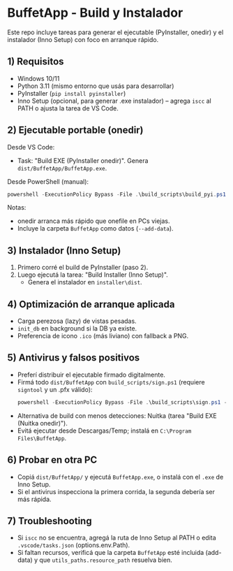 # BuffetApp - Build y Instalador

Este repo incluye tareas para generar el ejecutable (PyInstaller, onedir) y el instalador (Inno Setup) con foco en arranque rápido.

## 1) Requisitos
- Windows 10/11
- Python 3.11 (mismo entorno que usás para desarrollar)
- PyInstaller (`pip install pyinstaller`)
- Inno Setup (opcional, para generar .exe instalador) – agrega `iscc` al PATH o ajusta la tarea de VS Code.

## 2) Ejecutable portable (onedir)
Desde VS Code:
- Task: "Build EXE (PyInstaller onedir)". Genera `dist/BuffetApp/BuffetApp.exe`.

Desde PowerShell (manual):
```powershell
powershell -ExecutionPolicy Bypass -File .\build_scripts\build_pyi.ps1
```

Notas:
- onedir arranca más rápido que onefile en PCs viejas.
- Incluye la carpeta `BuffetApp` como datos (`--add-data`).

## 3) Instalador (Inno Setup)
1. Primero corré el build de PyInstaller (paso 2).
2. Luego ejecutá la tarea: "Build Installer (Inno Setup)".
   - Genera el instalador en `installer\dist`.

## 4) Optimización de arranque aplicada
- Carga perezosa (lazy) de vistas pesadas.
- `init_db` en background si la DB ya existe.
- Preferencia de icono `.ico` (más liviano) con fallback a PNG.

## 5) Antivirus y falsos positivos
- Preferí distribuir el ejecutable firmado digitalmente.
- Firmá todo `dist/BuffetApp` con `build_scripts/sign.ps1` (requiere `signtool` y un .pfx válido):
   ```powershell
   powershell -ExecutionPolicy Bypass -File .\build_scripts\sign.ps1 -PfxPath "C:\ruta\cert.pfx" -PfxPassword "TU_PASSWORD" -Folder ".\dist\BuffetApp"
   ```
- Alternativa de build con menos detecciones: Nuitka (tarea "Build EXE (Nuitka onedir)").
- Evitá ejecutar desde Descargas/Temp; instalá en `C:\Program Files\BuffetApp`.

## 6) Probar en otra PC
- Copiá `dist/BuffetApp/` y ejecutá `BuffetApp.exe`, o instalá con el `.exe` de Inno Setup.
- Si el antivirus inspecciona la primera corrida, la segunda debería ser más rápida.

## 7) Troubleshooting
- Si `iscc` no se encuentra, agregá la ruta de Inno Setup al PATH o edita `.vscode/tasks.json` (options.env.Path).
- Si faltan recursos, verificá que la carpeta `BuffetApp` esté incluida (add-data) y que `utils_paths.resource_path` resuelva bien.
